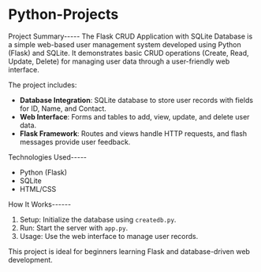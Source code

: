 # Python-Projects


Project Summary----- 
The Flask CRUD Application with SQLite Database is a simple web-based user management system developed using Python (Flask) and SQLite. It demonstrates basic CRUD operations (Create, Read, Update, Delete) for managing user data through a user-friendly web interface.

The project includes:  
- **Database Integration**: SQLite database to store user records with fields for ID, Name, and Contact.  
- **Web Interface**: Forms and tables to add, view, update, and delete user data.  
- **Flask Framework**: Routes and views handle HTTP requests, and flash messages provide user feedback.  

Technologies Used----- 
- Python (Flask)  
- SQLite  
- HTML/CSS  

How It Works------ 
1. Setup: Initialize the database using `createdb.py`.  
2. Run: Start the server with `app.py`.  
3. Usage: Use the web interface to manage user records.

This project is ideal for beginners learning Flask and database-driven web development.
